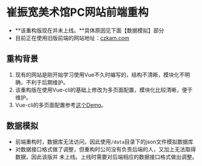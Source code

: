# 崔振宽美术馆PC网站前端重构
* **该重构版现在并未上线。**具体原因见下面【数据模拟】部分  
* 目前正在使用旧版前端的网站地址：[czkam.com](http://czkam.com)

## 重构背景
1. 现有的网站是刚开始学习使用Vue不久时编写的，结构不清晰，模块化不明确，不利于后期维护。  
2. 该重构版在使用Vue-cli的基础上修改为多页面配置，模块化比较清晰，便于维护。
3. Vue-cli的多页面配置参考[这个Demo](https://github.com/samoyi/VuecliMultiPageDemo)。


## 数据模拟
* 前端重构时，数据库无法访问，因此使用`/data`目录下的json文件模拟数据库
* 对数据接口格式做了调整，但重构时公司没有负责后端的人，又加上无法取得数据，因此该版并
未上线。上线时需要对后端相应的数据接口格式做出调整。
